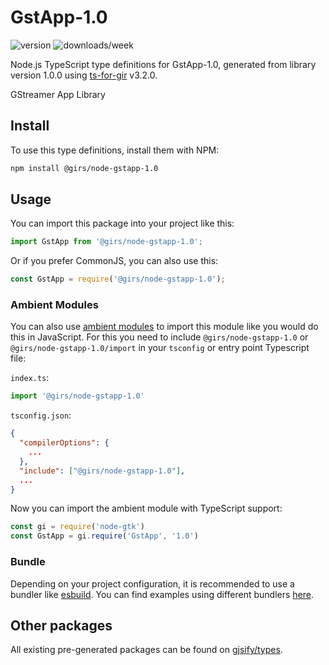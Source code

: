 
# GstApp-1.0

![version](https://img.shields.io/npm/v/@girs/node-gstapp-1.0)
![downloads/week](https://img.shields.io/npm/dw/@girs/node-gstapp-1.0)


Node.js TypeScript type definitions for GstApp-1.0, generated from library version 1.0.0 using [ts-for-gir](https://github.com/gjsify/ts-for-gir) v3.2.0.

GStreamer App Library

## Install

To use this type definitions, install them with NPM:
```bash
npm install @girs/node-gstapp-1.0
```

## Usage

You can import this package into your project like this:
```ts
import GstApp from '@girs/node-gstapp-1.0';
```

Or if you prefer CommonJS, you can also use this:
```ts
const GstApp = require('@girs/node-gstapp-1.0');
```

### Ambient Modules

You can also use [ambient modules](https://github.com/gjsify/ts-for-gir/tree/main/packages/cli#ambient-modules) to import this module like you would do this in JavaScript.
For this you need to include `@girs/node-gstapp-1.0` or `@girs/node-gstapp-1.0/import` in your `tsconfig` or entry point Typescript file:

`index.ts`:
```ts
import '@girs/node-gstapp-1.0'
```

`tsconfig.json`:
```json
{
  "compilerOptions": {
    ...
  },
  "include": ["@girs/node-gstapp-1.0"],
  ...
}
```

Now you can import the ambient module with TypeScript support: 

```ts
const gi = require('node-gtk')
const GstApp = gi.require('GstApp', '1.0')
```


### Bundle

Depending on your project configuration, it is recommended to use a bundler like [esbuild](https://esbuild.github.io/). You can find examples using different bundlers [here](https://github.com/gjsify/ts-for-gir/tree/main/examples).

## Other packages

All existing pre-generated packages can be found on [gjsify/types](https://github.com/gjsify/types).


